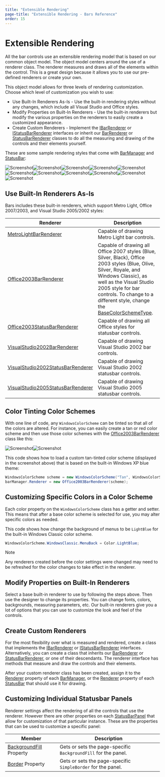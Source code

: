 ```yaml
---
title: "Extensible Rendering"
page-title: "Extensible Rendering - Bars Reference"
order: 15
---
```

# Extensible Rendering

All the bar controls use an extensible rendering model that is based on our common object model.  The object model centers around the use of a renderer class.  The renderer measures and draws all of the elements within the control.  This is a great design because it allows you to use our pre-defined renderers or create your own.

This object model allows for three levels of rendering customization.  Choose which level of customization you wish to use:

- Use Built-In Renderers As-Is - Use the built-in rendering styles without any changes, which include all Visual Studio and Office styles.
- Modify Properties on Built-In Renderers - Use the built-in renderers but modify the various properties on the renderers to easily create a customized appearance.
- Create Custom Renderers - Implement the [IBarRenderer](xref:@ActiproUIRoot.Controls.Bars.IBarRenderer) or [IStatusBarRenderer](xref:@ActiproUIRoot.Controls.Bars.IStatusBarRenderer) interfaces or inherit our [BarRenderer](xref:@ActiproUIRoot.Controls.Bars.BarRenderer) or [StatusBarRenderer](xref:@ActiproUIRoot.Controls.Bars.StatusBarRenderer) classes to do all the measuring and drawing of the controls and their elements yourself.

These are some sample rendering styles that come with [BarManager](xref:@ActiproUIRoot.Controls.Bars.BarManager) and [StatusBar](xref:@ActiproUIRoot.Controls.Bars.StatusBar):

![Screenshot](images/bar-controls-metro-light.png)![Screenshot](images/bar-controls-office-2007-blue.png)![Screenshot](images/bar-controls-office-2007-silver.png)![Screenshot](images/bar-controls-office-2007-black.png)![Screenshot](images/bar-controls-office-2003-blue.png)![Screenshot](images/bar-controls-office-2003-olive-green.png)![Screenshot](images/bar-controls-office-2003-silver.png)![Screenshot](images/bar-controls-office-2003-royale.png)![Screenshot](images/bar-controls-windows-classic.png)![Screenshot](images/bar-controls-visual-studio-2002.png)![Screenshot](images/bar-controls-visual-studio-2005.png)

## Use Built-In Renderers As-Is

Bars includes these built-in renderers, which support Metro Light, Office 2007/2003, and Visual Studio 2005/2002 styles:

| Renderer | Description |
|-----|-----|
| [MetroLightBarRenderer](xref:@ActiproUIRoot.Controls.Bars.MetroLightBarRenderer) | Capable of drawing Metro Light bar controls. |
| [Office2003BarRenderer](xref:@ActiproUIRoot.Controls.Bars.Office2003BarRenderer) | Capable of drawing all Office 2007 styles (Blue, Silver, Black), Office 2003 styles (Blue, Olive, Silver, Royale, and Windows Classic), as well as the Visual Studio 2005 style for bar controls.  To change to a different style, change the [BaseColorSchemeType](xref:@ActiproUIRoot.Controls.Bars.Office2003BarRenderer.BaseColorSchemeType). |
| [Office2003StatusBarRenderer](xref:@ActiproUIRoot.Controls.Bars.Office2003StatusBarRenderer) | Capable of drawing all Office styles for statusbar controls. |
| [VisualStudio2002BarRenderer](xref:@ActiproUIRoot.Controls.Bars.VisualStudio2002BarRenderer) | Capable of drawing Visual Studio 2002 bar controls. |
| [VisualStudio2002StatusBarRenderer](xref:@ActiproUIRoot.Controls.Bars.VisualStudio2002StatusBarRenderer) | Capable of drawing Visual Studio 2002 statusbar controls. |
| [VisualStudio2005StatusBarRenderer](xref:@ActiproUIRoot.Controls.Bars.VisualStudio2005StatusBarRenderer) | Capable of drawing Visual Studio 2005 statusbar controls. |

## Color Tinting Color Schemes

With one line of code, any `WindowsColorScheme` can be tinted so that all of the colors are altered.  For instance, you can easily create a tan or red color scheme and then use those color schemes with the [Office2003BarRenderer](xref:@ActiproUIRoot.Controls.Bars.Office2003BarRenderer) class like this:

![Screenshot](images/bar-controls-custom-tan.png)![Screenshot](images/bar-controls-custom-red.png)

This code shows how to load a custom tan-tinted color scheme (displayed in the screenshot above) that is based on the built-in Windows XP blue theme:

```csharp
WindowsColorScheme scheme = new WindowsColorScheme("Tan", WindowsColorSchemeType.WindowsXPBlue, Color.Tan);
barManager.Renderer = new Office2003BarRenderer(scheme);
```

## Customizing Specific Colors in a Color Scheme

Each color property on the `WindowsColorScheme` class has a getter and setter.  This means that after a base color scheme is selected for use, you may alter specific colors as needed.

This code shows how change the background of menus to be `LightBlue` for the built-in Windows Classic color scheme.

```csharp
WindowsColorScheme.WindowsClassic.MenuBack = Color.LightBlue;
```

> [!NOTE]
> Any renderers created before the color settings were changed may need to be refreshed for the color changes to take effect in the renderer.

## Modify Properties on Built-In Renderers

Select a base built-in renderer to use by following the steps above.  Then use the designer to change its properties.  You can change fonts, colors, backgrounds, measuring parameters, etc.  Our built-in renderers give you a lot of options that you can use to customize the look and feel of the controls.

## Create Custom Renderers

For the most flexibility over what is measured and rendered, create a class that implements the [IBarRenderer](xref:@ActiproUIRoot.Controls.Bars.IBarRenderer) or [IStatusBarRenderer](xref:@ActiproUIRoot.Controls.Bars.IStatusBarRenderer) interfaces.  Alternatively, you can create a class that inherits our [BarRenderer](xref:@ActiproUIRoot.Controls.Bars.BarRenderer) or [StatusBarRenderer](xref:@ActiproUIRoot.Controls.Bars.StatusBarRenderer), or one of their descendants.  The renderer interface has methods that measure and draw the controls and their elements.

After your custom renderer class has been created, assign it to the [Renderer](xref:@ActiproUIRoot.Controls.Bars.BarManager.Renderer) property of each [BarManager](xref:@ActiproUIRoot.Controls.Bars.BarManager), or the [Renderer](xref:@ActiproUIRoot.Controls.Bars.StatusBar.Renderer) property of each [StatusBar](xref:@ActiproUIRoot.Controls.Bars.StatusBar) that should use it for drawing.

## Customizing Individual Statusbar Panels

Renderer settings affect the rendering of all the controls that use the renderer.  However there are other properties on each [StatusBarPanel](xref:@ActiproUIRoot.Controls.Bars.StatusBarPanel) that allow for customization of that particular instance.  These are the properties that can be used to customize a specific panel:

| Member | Description |
|-----|-----|
| [BackgroundFill](xref:@ActiproUIRoot.Controls.Bars.StatusBarPanel.BackgroundFill) Property | Gets or sets the page-specific `BackgroundFill` for the panel. |
| [Border](xref:@ActiproUIRoot.Controls.Bars.StatusBarPanel.Border) Property | Gets or sets the page-specific `SimpleBorder` for the panel. |
